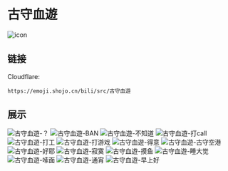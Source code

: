 # 古守血遊
![icon](https://emoji.shojo.cn/bili/src/古守血遊/icon.png)
## 链接
Cloudflare:
```
https://emoji.shojo.cn/bili/src/古守血遊
```
## 展示
![古守血遊-？](https://emoji.shojo.cn/bili/src/古守血遊/古守血遊-？.png)
![古守血遊-BAN](https://emoji.shojo.cn/bili/src/古守血遊/古守血遊-BAN.png)
![古守血遊-不知道](https://emoji.shojo.cn/bili/src/古守血遊/古守血遊-不知道.png)
![古守血遊-打call](https://emoji.shojo.cn/bili/src/古守血遊/古守血遊-打call.png)
![古守血遊-打工](https://emoji.shojo.cn/bili/src/古守血遊/古守血遊-打工.png)
![古守血遊-打游戏](https://emoji.shojo.cn/bili/src/古守血遊/古守血遊-打游戏.png)
![古守血遊-得意](https://emoji.shojo.cn/bili/src/古守血遊/古守血遊-得意.png)
![古守血遊-古守空港](https://emoji.shojo.cn/bili/src/古守血遊/古守血遊-古守空港.png)
![古守血遊-好耶](https://emoji.shojo.cn/bili/src/古守血遊/古守血遊-好耶.png)
![古守血遊-寂寞](https://emoji.shojo.cn/bili/src/古守血遊/古守血遊-寂寞.png)
![古守血遊-摸鱼](https://emoji.shojo.cn/bili/src/古守血遊/古守血遊-摸鱼.png)
![古守血遊-睡大觉](https://emoji.shojo.cn/bili/src/古守血遊/古守血遊-睡大觉.png)
![古守血遊-嗦面](https://emoji.shojo.cn/bili/src/古守血遊/古守血遊-嗦面.png)
![古守血遊-通宵](https://emoji.shojo.cn/bili/src/古守血遊/古守血遊-通宵.png)
![古守血遊-早上好](https://emoji.shojo.cn/bili/src/古守血遊/古守血遊-早上好.png)
